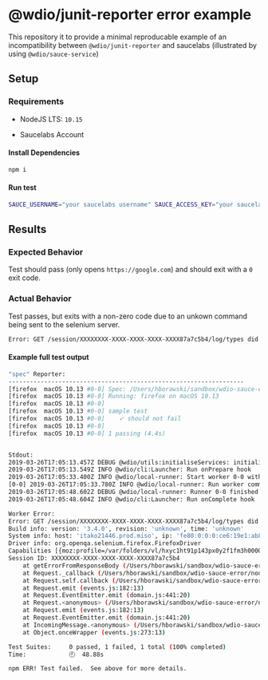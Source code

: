 # @wdio/junit-reporter error example

This repository it to provide a minimal reproducable example of an incompatibility between `@wdio/junit-reporter` and saucelabs (illustrated by using `@wdio/sauce-service`)



## Setup

### Requirements

* NodeJS LTS: `10.15`

* Saucelabs Account

#### Install Dependencies

```sh
npm i 
```

#### Run test

```sh
SAUCE_USERNAME="your saucelabs username" SAUCE_ACCESS_KEY="your saucelabs access key" npm t
```



## Results

### Expected Behavior

Test should pass (only opens `https://google.com`) and should exit with a `0` exit code.

### Actual Behavior

Test passes, but exits with a non-zero code due to an unkown command being sent to the selenium server.

```sh
Error: GET /session/XXXXXXXX-XXXX-XXXX-XXXX-XXXX87a7c5b4/log/types did not match a known command
```



#### Example full test output

```sh
"spec" Reporter:
------------------------------------------------------------------
[firefox  macOS 10.13 #0-0] Spec: /Users/hborawski/sandbox/wdio-sauce-error/test.js
[firefox  macOS 10.13 #0-0] Running: firefox on macOS 10.13
[firefox  macOS 10.13 #0-0]
[firefox  macOS 10.13 #0-0] sample test
[firefox  macOS 10.13 #0-0]    ✓ should not fail
[firefox  macOS 10.13 #0-0]
[firefox  macOS 10.13 #0-0] 1 passing (4.4s)


Stdout:
2019-03-26T17:05:13.457Z DEBUG @wdio/utils:initialiseServices: initialise wdio service "sauce"
2019-03-26T17:05:13.549Z INFO @wdio/cli:Launcher: Run onPrepare hook
2019-03-26T17:05:33.400Z INFO @wdio/local-runner: Start worker 0-0 with arg:
[0-0] 2019-03-26T17:05:33.780Z INFO @wdio/local-runner: Run worker command: run
2019-03-26T17:05:48.602Z DEBUG @wdio/local-runner: Runner 0-0 finished with exit code 1
2019-03-26T17:05:48.604Z INFO @wdio/cli:Launcher: Run onComplete hook

Worker Error:
Error: GET /session/XXXXXXXX-XXXX-XXXX-XXXX-XXXX87a7c5b4/log/types did not match a known command
Build info: version: '3.4.0', revision: 'unknown', time: 'unknown'
System info: host: 'itako21446.prod.miso', ip: 'fe80:0:0:0:ce6:19e1:ab88:b4cd%en0', os.name: 'Mac OS X', os.arch: 'x86_64', os.version: '10.13.6', java.version: '9.0.4'
Driver info: org.openqa.selenium.firefox.FirefoxDriver
Capabilities [{moz:profile=/var/folders/vl/hxyc1ht91p143px0y2f1fm3h0000kr/T/rust_mozprofile.f5vadcHvDGeV, rotatable=false, moz:geckodriverVersion=0.23.0, timeouts={implicit=0.0, pageLoad=300000.0, script=30000.0}, pageLoadStrategy=normal, unhandledPromptBehavior=dismiss and notify, strictFileInteractability=false, moz:headless=false, platform=ANY, proxy=Proxy(pac: http://127.0.0.1:19876/pac.js), moz:accessibilityChecks=false, moz:useNonSpecCompliantPointerOrigin=false, acceptInsecureCerts=false, browserVersion=65.0, moz:shutdownTimeout=60000.0, platformVersion=17.7.0, moz:processID=6468.0, browserName=firefox, javascriptEnabled=true, platformName=mac, setWindowRect=true, moz:webdriverClick=true}]
Session ID: XXXXXXXX-XXXX-XXXX-XXXX-XXXX87a7c5b4
    at getErrorFromResponseBody (/Users/hborawski/sandbox/wdio-sauce-error/node_modules/webdriver/build/utils.js:343:10)
    at Request._callback (/Users/hborawski/sandbox/wdio-sauce-error/node_modules/webdriver/build/request.js:121:64)
    at Request.self.callback (/Users/hborawski/sandbox/wdio-sauce-error/node_modules/request/request.js:185:22)
    at Request.emit (events.js:182:13)
    at Request.EventEmitter.emit (domain.js:441:20)
    at Request.<anonymous> (/Users/hborawski/sandbox/wdio-sauce-error/node_modules/request/request.js:1161:10)
    at Request.emit (events.js:182:13)
    at Request.EventEmitter.emit (domain.js:441:20)
    at IncomingMessage.<anonymous> (/Users/hborawski/sandbox/wdio-sauce-error/node_modules/request/request.js:1083:12)
    at Object.onceWrapper (events.js:273:13)

Test Suites:     0 passed, 1 failed, 1 total (100% completed)
Time:            🕘  48.88s

npm ERR! Test failed.  See above for more details.
```

